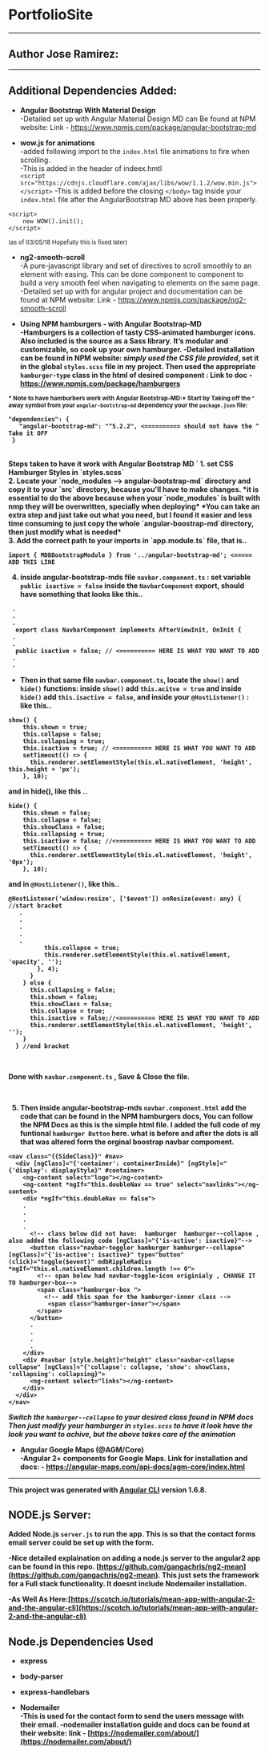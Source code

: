 # PortfolioSite

---

## Author Jose Ramirez:

---

## Additional Dependencies Added:

* <strong>Angular Bootstrap With Material Design</strong> <br>
-Detailed set up with Angular Material Design MD can Be found at NPM website: Link - [https://www.npmjs.com/package/angular-bootstrap-md
](https://www.npmjs.com/package/angular-bootstrap-md) <br>

* <strong>wow.js for animations</strong> <br>
-added following import to the `index.html` file animations to fire when scrolling.<br>
-This is added in the header of indeex.hmtl <br> 
`<script src="https://cdnjs.cloudflare.com/ajax/libs/wow/1.1.2/wow.min.js"></script>`
-This is added before the closing `</body>` tag inside your `index.html` file after the AngularBootstrap MD above has been properly.<br>
```
<script>
    new WOW().init();
</script>
``` 
<small>(as of 03/05/18 Hopefully this is fixed later)</small>

* <strong>ng2-smooth-scroll</strong> <br>
-A pure-javascript library and set of directives to scroll smoothly to an element with easing. This can be done component to component to build a very smooth feel when navigating to elements on the same page.
-Detailed set up with for angular project and documentation can be found at NPM website: Link - [https://www.npmjs.com/package/ng2-smooth-scroll
](https://www.npmjs.com/package/ng2-smooth-scroll) <br>


* <strong>Using NPM hamburgers - with Angular Bootstrap-MD<strong> <br>
-Hamburgers is a collection of tasty CSS-animated hamburger icons. Also included is the source as a Sass library. It’s modular and customizable, so cook up your own hamburger.
-Detailed installation can be found in NPM website: <i>simply used the CSS file provided</i>, set it in the global `styles.scss` file in my project. Then used the appropriate `hamburger-type` class in the html of desired component : Link to doc - [https://www.npmjs.com/package/hamburgers
](https://www.npmjs.com/package/hamburgers) <br>


<small>* Note  to have hamburbers work with Angular Bootstrap-MD:* Start by Taking off the `^` away symbol from your `angular-bootstrap-md` dependency your the `package.json` file:</small> <br>

 ```
 "dependencies": {
    "angular-bootstrap-md": "^5.2.2", <========== should not have the ^ Take it OFF 
  }
 ```

<br>
Steps taken to have it work with Angular Bootstrap MD `<mdb-navbar` component <br>
1. set CSS Hamburger Styles in `styles.scss` <br> 
2. Locate your `node_modules --> angular-bootstrap-md` directory and copy it to your `src` directory, because you'll have to make changes.
*it is essential to do the above because when your `node_modules` is built with nmp they will be overwritten, specially when deploying*
*You can take an extra step and just take out what you need, but I found it easier and less time consuming to just copy the whole `angular-boostrap-md`directory, then just modify what is needed* <br>
3. Add the correct path to your imports in `app.module.ts` file, that is.. 

```
import { MDBBootstrapModule } from '../angular-bootstrap-md'; <===== ADD THIS LINE

```

4. inside angular-bootstrap-mds file `navbar.component.ts` : set variable `public isactive = false` inside the `NavbarComponent` export, should have something that looks like this..<br>

```
 .
 .
 . 
  export class NavbarComponent implements AfterViewInit, OnInit {
 .
 .
  public isactive = false; // <========== HERE IS WHAT YOU WANT TO ADD
 .
 .  
```

- Then in that same file `navbar.component.ts`, locate the `show()` and `hide()` functions: inside `show()` add `this.acitve = true` and inside `hide()` add `this.isactive = false`, and inside your `@HostListener()` : like this..<br>


```
show() {
    this.shown = true;
    this.collapse = false;
    this.collapsing = true;
    this.isactive = true; // <========== HERE IS WHAT YOU WANT TO ADD
    setTimeout(() => {
      this.renderer.setElementStyle(this.el.nativeElement, 'height', this.height + 'px');   
    }, 10);

```


and in hide(), like this .. <br>

```
hide() {
    this.shown = false;
    this.collapse = false;
    this.showClass = false;
    this.collapsing = true;
    this.isactive = false; //<========== HERE IS WHAT YOU WANT TO ADD
    setTimeout(() => {
      this.renderer.setElementStyle(this.el.nativeElement, 'height', '0px');
    }, 10);

```

and in `@HostListener()`, like this..<br>

```
@HostListener('window:resize', ['$event']) onResize(event: any) { //start bracket
   .
   .
   .
   .
   .
          this.collapse = true;
          this.renderer.setElementStyle(this.el.nativeElement, 'opacity', '');
        }, 4);
      }
    } else {
      this.collapsing = false;
      this.shown = false;
      this.showClass = false;
      this.collapse = true;
      this.isactive = false;//<========== HERE IS WHAT YOU WANT TO ADD
      this.renderer.setElementStyle(this.el.nativeElement, 'height', '');
    }
  } //end bracket
```

<br> 

Done with `navbar.component.ts` , Save & Close the file. 

<br>

5. Then inside angular-bootstrap-mds `navbar.component.html` add the code that can be found in the NPM hamburgers docs, You can follow the NPM Docs as this is the simple html file. I added the full code of my funtional `hamburger Button` here. what is before and after the dots is all that was altered form the orginal boostrap navbar compoment. <br>

```
<nav class="{{SideClass}}" #nav>
  <div [ngClass]="{'container': containerInside}" [ngStyle]="{'display': displayStyle}" #container>
    <ng-content select="logo"></ng-content>
    <ng-content *ngIf="this.doubleNav == true" select="navlinks"></ng-content>
    <div *ngIf="this.doubleNav == false">
    .
    .
    .
    .
      <!-- class below did not have:  hamburger  hamburger--collapse , also added the following code [ngClass]="{'is-active': isactive}"-->
      <button class="navbar-toggler hamburger hamburger--collapse" [ngClass]="{'is-active': isactive}" type="button" (click)="toggle($event)" mdbRippleRadius *ngIf="this.el.nativeElement.children.length !== 0">
        <!-- span below had navbar-toggle-icon originialy , CHANGE IT TO hamburger-box-->
        <span class="hamburger-box ">
          <!-- add this span for the hamburger-inner class -->
           <span class="hamburger-inner"></span>
        </span>
      </button>
      .
      .
      .
      .
    </div>
    <div #navbar [style.height]="height" class="navbar-collapse collapse" [ngClass]="{'collapse': collapse, 'show': showClass, 'collapsing': collapsing}">
      <ng-content select="links"></ng-content>
    </div>
  </div>
</nav> 
```

*Switch the `hamburger--collapse` to your desired class found in NPM docs* <br>
*Then just modify your hamburger in `styles.scss` to have it look have the look you want to achive, but the above takes care of the animation* <br>

* <strong>Angular Google Maps (@AGM/Core)</strong> <br>
-Angular 2+ components for Google Maps. Link for installation and docs: - [https://angular-maps.com/api-docs/agm-core/index.html
](https://angular-maps.com/api-docs/agm-core/index.html) <br>



---

This project was generated with [Angular CLI](https://github.com/angular/angular-cli) version 1.6.8.


## NODE.js Server: 

Added Node.js `server.js` to run the app. This is so that the contact forms email server could be set up with the form. 

-Nice detailed explaination on adding a node.js server to the angular2 app can be found in this repo. [https://github.com/gangachris/ng2-mean](https://github.com/gangachris/ng2-mean). This just sets the framework for a Full stack functionality. It doesnt include Nodemailer installation.

-As Well As Here:[https://scotch.io/tutorials/mean-app-with-angular-2-and-the-angular-cli](https://scotch.io/tutorials/mean-app-with-angular-2-and-the-angular-cli) <br>



## Node.js Dependencies Used

* <strong>express</strong> <br>
* <strong>body-parser</strong> <br>
* <strong>express-handlebars</strong> <br>

* <strong>Nodemailer</strong> <br>
-This is used for the contact form to send the users message with their email.
-nodemailer installation guide and docs can be found at their website: link - [https://nodemailer.com/about/](https://nodemailer.com/about/)<br>



